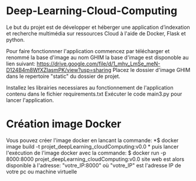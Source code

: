 # Deep-Learning-Cloud-Computing

Le but du projet est de développer et héberger une application d’indexation et recherche multimédia sur ressources Cloud à l'aide de Docker, Flask et python.

Pour faire fonctionnner l'application commencez par télécharger et renommé la base d'image au nom GHIM la base d'image est disponoble au lien suivant: https://drive.google.com/file/d/1_mhv_LmSe_meN-D124B4m8WfXZIasmPK/view?usp=sharing
Placez le dossier  d'image GHIM dans le repertoire "static" du dossier de projet.

Installez les librairies necessiares au fonctionnement de l'application contenu dans le fichier requirements.txt
Exécuter le code main3.py pour lancer l'application.

# Création image Docker

Vous pouvez créer l'image docker en lancant la commande: *$ docker image build -t projet_deepLearning_cloudComputing:v0.0 *
puis lancer l'exécution de l'image docker avec la commande:  $ docker run -p 8000:8000 projet_deepLearning_cloudComputing:v0.0
site web est alors disponible à l'adresse: "votre_IP:8000"
où "votre_IP" est l'adresse IP de votre pc ou machine virtuelle
